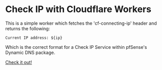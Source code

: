 # Check IP with Cloudflare Workers

This is a simple worker which fetches the 'cf-connecting-ip' header and returns the following:
```
Current IP address: ${ip}
```

Which is the correct format for a Check IP Service within pfSense's Dynamic DNS package.

[Check it out!](https://as204291.net/checkip)

